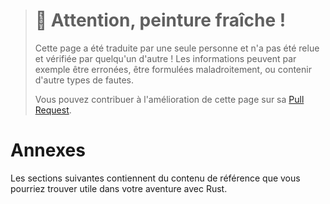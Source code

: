 > # 🚧 Attention, peinture fraîche !
>
> Cette page a été traduite par une seule personne et n'a pas été relue et
> vérifiée par quelqu'un d'autre ! Les informations peuvent par exemple être
> erronées, être formulées maladroitement, ou contenir d'autre types de fautes.
>
> Vous pouvez contribuer à l'amélioration de cette page sur sa
> [Pull Request](https://github.com/Jimskapt/rust-book-fr/pull/221).

<!--
# Appendix
-->

# Annexes

<!--
The following sections contain reference material you may find useful in your
Rust journey.
-->

Les sections suivantes contiennent du contenu de référence que vous pourriez
trouver utile dans votre aventure avec Rust.

